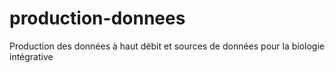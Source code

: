 # production-donnees
Production des données à haut débit et sources de données pour la biologie intégrative
